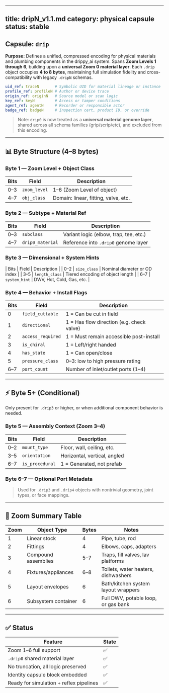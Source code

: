 
---
title: dripN_v1.1.md
category: physical capsule
status: stable
--------------

## Capsule: `drip`

**Purpose:** Defines a unified, compressed encoding for physical materials and plumbing components in the drippy_ai system. Spans **Zoom Levels 1 through 6**, building upon a **universal Zoom 0 material layer**. Each `.drip` object occupies **4 to 8 bytes**, maintaining full simulation fidelity and cross-compatibility with legacy `.dripN` schemas.

```yaml
uid_ref: traceN       # Symbolic UID for material lineage or instance
profile_ref: profileN # Author or device trace
origin_ref: originN   # Source model or scan logic
key_ref: keyN         # Access or tamper conditions
agent_ref: agentN     # Recorder or responsible actor
badge_ref: badgeN     # Inspection cert, product ID, or override
```

> Note: `drip0` is now treated as a **universal material genome layer**, shared across all schema families (grip/scrip/etc), and excluded from this encoding.

---

## 📊 Byte Structure (4–8 bytes)

### Byte 1 — Zoom Level + Object Class

| Bits | Field        | Description                          |
| ---- | ------------ | ------------------------------------ |
| 0–3  | `zoom_level` | 1–6 (Zoom Level of object)           |
| 4–7  | `obj_class`  | Domain: linear, fitting, valve, etc. |

### Byte 2 — Subtype + Material Ref

| Bits | Field            | Description                            |
| ---- | ---------------- | -------------------------------------- |
| 0–3  | `subclass`       | Variant logic (elbow, trap, tee, etc.) |
| 4–7  | `drip0_material` | Reference into `.drip0` genome layer   |

### Byte 3 — Dimensional + System Hints

| Bits | Field          | Description                      |
| 0–2  | `size_class`   | Nominal diameter or OD index     |
| 3–5  | `length_class` | Tiered encoding of object length |
| 6–7  | `system_hint`  | DWV, Hot, Cold, Gas, etc.        |

### Byte 4 — Behavior + Install Flags

| Bits | Field             | Description                               |
| ---- | ----------------- | ----------------------------------------- |
| 0    | `field_cuttable`  | 1 = Can be cut in field                   |
| 1    | `directional`     | 1 = Has flow direction (e.g. check valve) |
| 2    | `access_required` | 1 = Must remain accessible post-install   |
| 3    | `is_chiral`       | 1 = Left/right handed                     |
| 4    | `has_state`       | 1 = Can open/close                        |
| 5    | `pressure_class`  | 0–3: low to high pressure rating          |
| 6–7  | `port_count`      | Number of inlet/outlet ports (1–4)        |

---

## ⚡ Byte 5+ (Conditional)

Only present for `.drip3` or higher, or when additional component behavior is needed.

### Byte 5 — Assembly Context (Zoom 3–4)

| Bits | Field           | Description                  |
| ---- | --------------- | ---------------------------- |
| 0–2  | `mount_type`    | Floor, wall, ceiling, etc.   |
| 3–5  | `orientation`   | Horizontal, vertical, angled |
| 6–7  | `is_procedural` | 1 = Generated, not prefab    |

### Byte 6–7 — Optional Port Metadata

> Used for `.drip3` and `.drip4` objects with nontrivial geometry, joint types, or face mappings.

---

## 🔹 Zoom Summary Table

| Zoom | Object Type         | Bytes | Notes                               |
| ---- | ------------------- | ----- | ----------------------------------- |
| 1    | Linear stock        | 4     | Pipe, tube, rod                     |
| 2    | Fittings            | 4     | Elbows, caps, adapters              |
| 3    | Compound assemblies | 5–7   | Traps, fill valves, lav platforms   |
| 4    | Fixtures/appliances | 6–8   | Toilets, water heaters, dishwashers |
| 5    | Layout envelopes    | 6     | Bath/kitchen system layout wrappers |
| 6    | Subsystem container | 6     | Full DWV, potable loop, or gas bank |

---

## ✅ Status

| Feature                                 | State |
| --------------------------------------- | ----- |
| Zoom 1–6 full support                   | ✅     |
| `.drip0` shared material layer          | ✅     |
| No truncation, all logic preserved      | ✅     |
| Identity capsule block embedded         | ✅     |
| Ready for simulation + reflex pipelines | ✅     |
